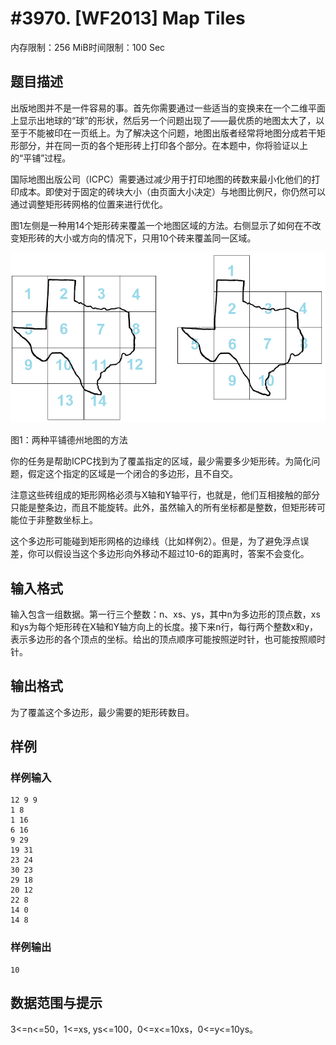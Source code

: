# #3970. [WF2013] Map Tiles

内存限制：256 MiB时间限制：100 Sec

## 题目描述

出版地图并不是一件容易的事。首先你需要通过一些适当的变换来在一个二维平面上显示出地球的&ldquo;球&rdquo;的形状，然后另一个问题出现了&mdash;&mdash;最优质的地图太大了，以至于不能被印在一页纸上。为了解决这个问题，地图出版者经常将地图分成若干矩形部分，并在同一页的各个矩形砖上打印各个部分。在本题中，你将验证以上的&ldquo;平铺&rdquo;过程。

国际地图出版公司（ICPC）需要通过减少用于打印地图的砖数来最小化他们的打印成本。即使对于固定的砖块大小（由页面大小决定）与地图比例尺，你仍然可以通过调整矩形砖网格的位置来进行优化。

图1左侧是一种用14个矩形砖来覆盖一个地图区域的方法。右侧显示了如何在不改变矩形砖的大小或方向的情况下，只用10个砖来覆盖同一区域。

![](upload/201504/1111.png)

图1：两种平铺德州地图的方法

你的任务是帮助ICPC找到为了覆盖指定的区域，最少需要多少矩形砖。为简化问题，假定这个指定的区域是一个闭合的多边形，且不自交。

注意这些砖组成的矩形网格必须与X轴和Y轴平行，也就是，他们互相接触的部分只能是整条边，而且不能旋转。此外，虽然输入的所有坐标都是整数，但矩形砖可能位于非整数坐标上。

这个多边形可能碰到矩形网格的边缘线（比如样例2）。但是，为了避免浮点误差，你可以假设当这个多边形向外移动不超过10-6的距离时，答案不会变化。

## 输入格式

输入包含一组数据。第一行三个整数：n、xs、ys，其中n为多边形的顶点数，xs和ys为每个矩形砖在X轴和Y轴方向上的长度。接下来n行，每行两个整数x和y，表示多边形的各个顶点的坐标。给出的顶点顺序可能按照逆时针，也可能按照顺时针。

## 输出格式

为了覆盖这个多边形，最少需要的矩形砖数目。

## 样例

### 样例输入

    
    12 9 9
    1 8
    1 16
    6 16
    9 29
    19 31
    23 24
    30 23
    29 18
    20 12
    22 8
    14 0
    14 8
    

### 样例输出

    
    10
    
    

## 数据范围与提示

3<=n<=50，1<=xs, ys<=100，0<=x<=10xs，0<=y<=10ys。
